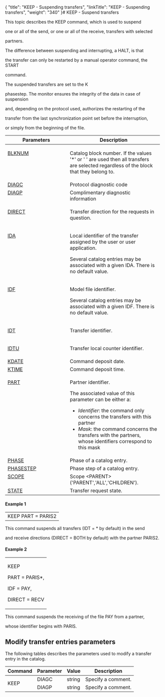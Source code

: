 {
    "title": "KEEP - Suspending transfers",
    "linkTitle": "KEEP - Suspending transfers",
    "weight": "340"
}# <span id="kanchor25"></span><span id="Title"></span>KEEP - Suspend transfers

This topic describes the KEEP command, which is used to <span id="About_the_KEEP_Command"></span>suspend
one or all of the send, or one or all of the receive, transfers with selected
partners.

The difference between suspending and interrupting, a HALT, is that
the transfer can only be restarted by a manual operator command, the START
command.

The suspended transfers are set to the K
phasestep. The monitor ensures the integrity of the data in case of suspension
and, depending on the protocol used, authorizes the restarting of the
transfer from the last synchronization point set before the interruption,
or simply from the beginning of the file.

<table cellspacing="0" width="90%">
   <col/>
   <col/>
   <thead>
      <tr>
         <th>Parameters</th>
         <th>Description</th>
      </tr>
   </thead>
   <tbody>
      <tr valign="top">
         <td>
            <p><a href="../../../command_summary/parameter_intro/blknum">BLKNUM</a> </p>
         </td>
         <td width="59.777%">
            <p>Catalog block number. If the values '*' or ' ' are used 
 then all transfers are selected regardless of the block that they belong 
 to.</p>
         </td>
      </tr>
      <tr valign="top">
         <td><a href="diagc.htm">DIAGC</a>
         </td>
         <td width="59.777%">Protocol diagnostic code         </td>
      </tr>
      <tr valign="top">
         <td><a href="../../../command_summary/parameter_intro/diagp">DIAGP</a>
         </td>
         <td width="59.777%">Complimentary diagnostic information
         </td>
      </tr>
      <tr valign="top">
         <td colspan="1" rowspan="1">
            <p><a href="../../../command_summary/parameter_intro/direct">DIRECT</a> </p>
         </td>
         <td colspan="1" rowspan="1" width="59.777%">
            <p>Transfer direction for the requests in question.</p>
         </td>
      </tr>
      <tr valign="top">
         <td colspan="1" rowspan="1">
            <p><a href="../../../command_summary/parameter_intro/ida">IDA</a> </p>
         </td>
         <td colspan="1" rowspan="1" width="59.777%">
            <p>Local identifier of the transfer assigned by the user or 
 user application.</p>
            <p>Several catalog entries may be associated with a given 
 IDA. There is no default value.</p>
         </td>
      </tr>
      <tr valign="top">
         <td colspan="1" rowspan="1">
            <p><a href="../../../command_summary/parameter_intro/idf">IDF</a> </p>
         </td>
         <td colspan="1" rowspan="1" width="59.777%">
            <p>Model file identifier.</p>
            <p>Several catalog entries may be associated with a given 
 IDF. There is no default value.</p>
         </td>
      </tr>
      <tr valign="top">
         <td colspan="1" rowspan="1">
            <p><a href="../../../command_summary/parameter_intro/idu">IDT</a> </p>
         </td>
         <td colspan="1" rowspan="1" width="59.777%">
            <p>Transfer identifier.</p>
         </td>
      </tr>
      <tr valign="top">
         <td colspan="1" rowspan="1">
            <p><a href="../../../command_summary/parameter_intro/idtu">IDTU</a> </p>
         </td>
         <td colspan="1" rowspan="1" width="59.777%">
            <p>Transfer local counter identifier. </p>
         </td>
      </tr>
      <tr valign="top">
         <td><a href="kdate.htm">KDATE</a>
         </td>
         <td width="59.777%"> Command deposit date.         </td>
      </tr>
      <tr valign="top">
         <td><a href="ktime.htm">KTIME</a>
         </td>
         <td width="59.777%">Command deposit time.         </td>
      </tr>
      <tr valign="top">
         <td colspan="1" rowspan="1">
            <p><a href="../../../command_summary/parameter_intro/part">PART</a>
</p>
         </td>
         <td colspan="1" rowspan="1" width="59.777%">
            <p>Partner identifier.</p>
            <p>The associated value of this parameter can be either a:</p>
            <ul>
               <li><i>Identifier</i>: 
 the command only concerns the transfers with this partner               </li>
               <li><i>Mask</i>: 
 the command concerns the transfers with the partners, whose identifiers 
 correspond to this mask               </li>
            </ul>
         </td>
      </tr>
      <tr valign="top">
         <td><a href="phase.htm">PHASE</a>
         </td>
         <td width="59.777%"> Phase of a catalog entry.         </td>
      </tr>
      <tr valign="top">
         <td><a href="phasestep.htm">PHASESTEP</a>
         </td>
         <td width="59.777%">Phase step of a catalog entry.         </td>
      </tr>
      <tr valign="top">
         <td><a href="../../../command_summary/parameter_intro/scope">SCOPE</a>
         </td>
         <td width="59.777%"> Scope &lt;PARENT&gt;  ('PARENT','ALL','CHILDREN').         </td>
      </tr>
      <tr valign="top">
         <td><a href="../../../command_summary/parameter_intro/state">STATE</a>
         </td>
         <td width="59.777%">Transfer request state.         </td>
      </tr>
   </tbody>
</table>

#### Example 1

<table cellspacing="0">
   <col/>
   <tbody>
      <tr>
         <td>KEEP PART = PARIS2         </td>
      </tr>
   </tbody>
</table>

This command suspends all transfers (IDT = \* by default) in the send
and receive directions (DIRECT = BOTH by default) with the partner PARIS2.

#### Example 2

<table cellspacing="0">
   <col/>
   <tbody>
      <tr>
         <td>
            <p>KEEP</p>
            <p>PART = PARIS*,</p>
            <p>IDF = PAY,</p>
            <p>DIRECT = RECV</p>
         </td>
      </tr>
   </tbody>
</table>

This command suspends the receiving of the file PAY from a partner,
whose identifier begins with PARIS.

## Modify transfer entries parameters

The following tables describes the parameters used to modify a transfer entry in the catalog.

<table cellspacing="0">
   <col/>
   <col/>
   <col/>
   <col/>
   <thead>
      <tr>
         <th>Command</th>
         <th>Parameter</th>
         <th>Value</th>
         <th>Description</th>
      </tr>
   </thead>
   <tbody>
      <tr>
         <td rowspan="2">KEEP          </td>
         <td>DIAGC         </td>
         <td>string         </td>
         <td>Specify a comment.         </td>
      </tr>
      <tr>
         <td>DIAGP         </td>
         <td>string         </td>
         <td>Specify a comment.         </td>
      </tr>
   </tbody>
</table>
